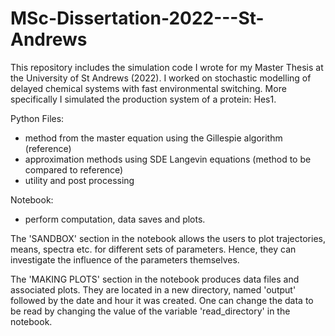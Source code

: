 # MSc-Dissertation-2022---St-Andrews

This repository includes the simulation code I wrote for my Master Thesis at the University of St Andrews (2022).
I worked on stochastic modelling of delayed chemical systems with fast environmental switching.
More specifically I simulated the production system of a protein: Hes1.

Python Files:
- method from the master equation using the Gillespie algorithm (reference)
- approximation methods using SDE Langevin equations (method to be compared to reference)
- utility and post processing

Notebook:
- perform computation, data saves and plots.

The 'SANDBOX' section in the notebook allows the users to plot trajectories, means, spectra etc. for different sets of parameters.
Hence, they can investigate the influence of the parameters themselves.

The 'MAKING PLOTS' section in the notebook produces data files and associated plots. They are located in a new directory, named 'output' followed by the date and hour it was created.
One can change the data to be read by changing the value of the variable 'read_directory' in the notebook.

